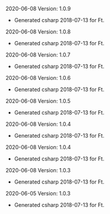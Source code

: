 2020-06-08 Version: 1.0.9
- Generated csharp 2018-07-13 for Ft.

2020-06-08 Version: 1.0.8
- Generated csharp 2018-07-13 for Ft.

2020-06-08 Version: 1.0.7
- Generated csharp 2018-07-13 for Ft.

2020-06-08 Version: 1.0.6
- Generated csharp 2018-07-13 for Ft.

2020-06-08 Version: 1.0.5
- Generated csharp 2018-07-13 for Ft.

2020-06-08 Version: 1.0.4
- Generated csharp 2018-07-13 for Ft.

2020-06-08 Version: 1.0.4
- Generated csharp 2018-07-13 for Ft.

2020-06-08 Version: 1.0.3
- Generated csharp 2018-07-13 for Ft.

2020-06-05 Version: 1.0.3
- Generated csharp 2018-07-13 for Ft.

